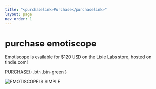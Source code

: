 ```yaml
---
title: "<purchaselink>Purchase</purchaselink>"
layout: page
nav_order: 1
---
```


# **purchase** emotiscope

Emotiscope is evailable for $120 USD on the Lixie Labs store, hosted on tindie.com!

[PURCHASE](https://www.tindie.com/products/lixielabs/emotiscope-a-new-bridge-between-sight-sound/){: .btn .btn-green }

![EMOTISCOPE IS SIMPLE](https://github.com/lixie-labs/emotiscope/blob/main/extras/img/emotiscope_plant_peek.jpg?raw=true)

